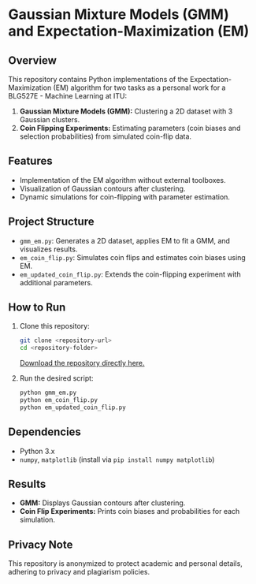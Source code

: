 # Gaussian Mixture Models (GMM) and Expectation-Maximization (EM)

## Overview
This repository contains Python implementations of the Expectation-Maximization (EM) algorithm for two tasks as a personal work for a  BLG527E - Machine Learning at ITU:
1. **Gaussian Mixture Models (GMM):** Clustering a 2D dataset with 3 Gaussian clusters.
2. **Coin Flipping Experiments:** Estimating parameters (coin biases and selection probabilities) from simulated coin-flip data.

## Features
- Implementation of the EM algorithm without external toolboxes.
- Visualization of Gaussian contours after clustering.
- Dynamic simulations for coin-flipping with parameter estimation.

## Project Structure
- `gmm_em.py`: Generates a 2D dataset, applies EM to fit a GMM, and visualizes results.
- `em_coin_flip.py`: Simulates coin flips and estimates coin biases using EM.
- `em_updated_coin_flip.py`: Extends the coin-flipping experiment with additional parameters.

## How to Run
1. Clone this repository:
   ```bash
   git clone <repository-url>
   cd <repository-folder>
   ```
   [Download the repository directly here.](<repository-link>)

2. Run the desired script:
   ```bash
   python gmm_em.py
   python em_coin_flip.py
   python em_updated_coin_flip.py
   ```

## Dependencies
- Python 3.x
- `numpy`, `matplotlib` (install via `pip install numpy matplotlib`)

## Results
- **GMM:** Displays Gaussian contours after clustering.
- **Coin Flip Experiments:** Prints coin biases and probabilities for each simulation.

## Privacy Note

This repository is anonymized to protect academic and personal details, adhering to privacy and plagiarism policies.